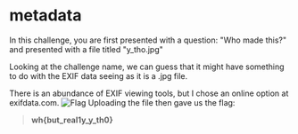 # metadata
In this challenge, you are first presented with a question: "Who made this?" and presented with a file titled "y_tho.jpg"

Looking at the challenge name, we can guess that it might have something to do with the EXIF data seeing as it is a .jpg file.

There is an abundance of EXIF viewing tools, but I chose an online option at exifdata.com.
![Flag](writeups/Forensics/flag.png)
Uploading the file then gave us the flag:
> **wh{but_real1y_y_th0}**
